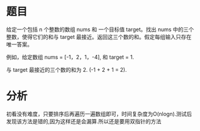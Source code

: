 # 题目

给定一个包括 n 个整数的数组 nums 和 一个目标值 target。找出 nums 中的三个整数，使得它们的和与 target 最接近。返回这三个数的和。假定每组输入只存在唯一答案。

例如，给定数组 nums = [-1，2，1，-4], 和 target = 1.

与 target 最接近的三个数的和为 2. (-1 + 2 + 1 = 2).

# 分析

初看没有难度，只要排序后再遍历一遍数组即可，时间复杂度为O(nlogn).测试后发现该方法是错的,因为这样还是会漏算.所以还是要用双指针的方法